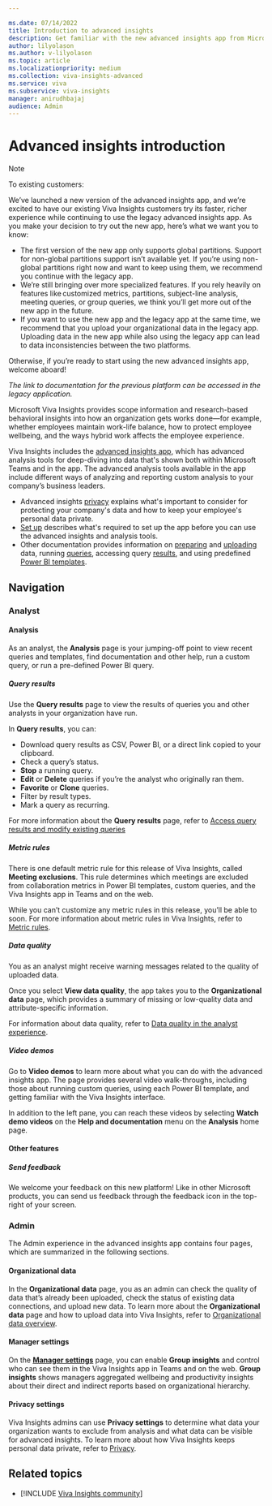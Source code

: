 ```yaml
---

ms.date: 07/14/2022
title: Introduction to advanced insights
description: Get familiar with the new advanced insights app from Microsoft Viva Insights 
author: lilyolason
ms.author: v-lilyolason
ms.topic: article
ms.localizationpriority: medium
ms.collection: viva-insights-advanced
ms.service: viva 
ms.subservice: viva-insights
manager: anirudhbajaj
audience: Admin
---
```


# Advanced insights introduction

>[!Note]
>To existing customers:
>
>We’ve launched a new version of the advanced insights app, and we’re excited to have our existing Viva Insights customers try its faster, richer experience while continuing to use the legacy advanced insights app. As you make your decision to try out the new app, here’s what we want you to know:  
>
>* The first version of the new app only supports global partitions. Support for non-global partitions support isn’t available yet. If you’re using non-global partitions right now and want to keep using them, we recommend you continue with the legacy app.
>* We’re still bringing over more specialized features. If you rely heavily on features like customized metrics, partitions, subject-line analysis, meeting queries, or group queries, we think you’ll get more out of the new app in the future. ​
>* If you want to use the new app and the legacy app at the same time, we recommend that you upload your organizational data in the legacy app. Uploading data in the new app while also using the legacy app can lead to data inconsistencies between the two platforms.
>
> Otherwise, if you’re ready to start using the new advanced insights app, welcome aboard!
>
>*The link to documentation for the previous platform can be accessed in the legacy application.*

Microsoft Viva Insights provides scope information and research-based behavioral insights into how  an organization gets works done—for example, whether employees maintain work-life balance, how to protect employee wellbeing, and the ways hybrid work affects the employee experience. 

Viva Insights includes the [advanced insights app](https://go.microsoft.com/fwlink/?linkid=2201482), which has advanced analysis tools for deep-diving into data that's shown both within Microsoft Teams and in the app. The advanced analysis tools available in the app include different ways of analyzing and reporting custom analysis to your company’s business leaders.

* Advanced insights [privacy](./privacy/privacy.md) explains what's important to consider for protecting your company's data and how to keep your employee's personal data private.
* [Set up](./setup-maint/setup.md) describes what's required to set up the app before you can use the advanced insights and analysis tools.
* Other documentation provides information on [preparing](./admin/prepare-org-data.md) and [uploading](./admin/upload-org-data-first.md) data, running [queries](./analyst/person-query.md), accessing query [results](./analyst/query-results.md), and using predefined [Power BI templates](./analyst/templates/introduction-to-templates.md).

## Navigation

### Analyst

#### Analysis

As an analyst, the **Analysis** page is your jumping-off point to view recent queries and templates, find documentation and other help, run a custom query, or run a pre-defined Power BI query. 

##### Query results

Use the **Query results** page to view the results of queries you and other analysts in your organization have run. 

In **Query results**, you can:

* Download query results as CSV, Power BI, or a direct link copied to your clipboard.
* Check a query’s status.
* **Stop** a running query.
* **Edit** or **Delete** queries if you’re the analyst who originally ran them.
* **Favorite** or **Clone** queries.
* Filter by result types.
* Mark a query as recurring.

For more information about the **Query results** page, refer to [Access query results and modify existing queries](./analyst/query-results.md)

##### Metric rules

There is one default metric rule for this release of Viva Insights, called **Meeting exclusions**. This rule determines which meetings are excluded from collaboration metrics in Power BI templates, custom queries, and the Viva Insights app in Teams and on the web.

While you can’t customize any metric rules in this release, you’ll be able to soon. For more information about metric rules in Viva Insights, refer to [Metric rules](./analyst/metric-rules.md).

##### Data quality

You as an analyst might receive warning messages related to the quality of uploaded data.  

Once you select **View data quality**, the app takes you to the **Organizational data** page, which provides a summary of missing or low-quality data and attribute-specific information.

For information about data quality, refer to [Data quality in the analyst experience](./analyst/data-quality-analyst-experience.md).

##### Video demos

Go to **Video demos** to learn more about what you can do with the advanced insights app. The page provides several video walk-throughs, including those about running custom queries, using each Power BI template, and getting familiar with the Viva Insights interface.

In addition to the left pane, you can reach these videos by selecting **Watch demo videos** on the **Help and documentation** menu on the **Analysis** home page.

#### Other features

##### Send feedback

We welcome your feedback on this new platform! Like in other Microsoft products, you can send us feedback through the feedback icon in the top-right of your screen.

### Admin

The Admin experience in the advanced insights app contains four pages, which are summarized in the following sections.

#### Organizational data

In the **Organizational data** page, you as an admin can check the quality of data that’s already been uploaded, check the status of existing data connections, and upload new data. To learn more about the **Organizational data** page and how to upload data into Viva Insights, refer to [Organizational data overview](../advanced/admin/org-data-overview.md). 

#### Manager settings

On the **[Manager settings](./setup-maint/manager-settings.md)** page, you can enable **Group insights** and control who can see them in the Viva Insights app in Teams and on the web. **Group insights** shows managers aggregated wellbeing and productivity insights about their direct and indirect reports based on organizational hierarchy.

#### Privacy settings

Viva Insights admins can use **Privacy settings** to determine what data your organization wants to exclude from analysis and what data can be visible for advanced insights. To learn more about how Viva Insights keeps personal data private, refer to [Privacy](./privacy/privacy.md).

## Related topics

* [!INCLUDE [Viva Insights community](../personal/includes/insights-community.md)]
